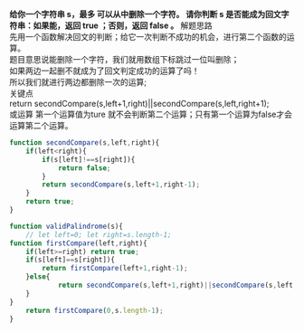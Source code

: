 **给你一个字符串 s，最多 可以从中删除一个字符。
请你判断 s 是否能成为回文字符串：如果能，返回 true ；否则，返回 false 。**
解题思路  
先用一个函数解决回文的判断；给它一次判断不成功的机会，进行第二个函数的运算。  
题目意思说能删除一个字符，我们就用数组下标跳过一位叫删除；  
如果两边一起删不就成为了回文判定成功的运算了吗！  
所以我们就进行两边都删除一次的运算;  
关键点  
return secondCompare(s,left+1,right)||secondCompare(s,left,right+1);  
或运算  第一个运算值为ture 就不会判断第二个运算；只有第一个运算为false才会运算第二个运算。
```javascript
function secondCompare(s,left,right){
    if(left<right){
        if(s[left]!==s[right]){
            return false;
        }
        return secondCompare(s,left+1,right-1);
    }
    return true;
}

function validPalindrome(s){
    // let left=0; let right=s.length-1;
function firstCompare(left,right){
    if(left>=right) return true;
    if(s[left]==s[right]){
        return firstCompare(left+1,right-1);
    }else{
            return secondCompare(s,left+1,right)||secondCompare(s,left,right-1);
    }
}
    return firstCompare(0,s.length-1);
}
```
